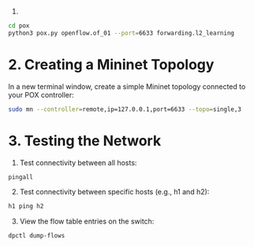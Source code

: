 1.

```bash
cd pox
python3 pox.py openflow.of_01 --port=6633 forwarding.l2_learning
```

# 2. Creating a Mininet Topology

In a new terminal window, create a simple Mininet topology connected to your POX controller:

```bash
sudo mn --controller=remote,ip=127.0.0.1,port=6633 --topo=single,3
```

# 3. Testing the Network

1. Test connectivity between all hosts:

```bash
pingall
```

2. Test connectivity between specific hosts (e.g., h1 and h2):

```bash
h1 ping h2
```

3. View the flow table entries on the switch:

```bash
dpctl dump-flows
```


